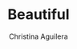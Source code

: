 ---
layout: post
title: Beautiful
author: Christina Aguilera
image:
  artist: christina-aguilera.png
---